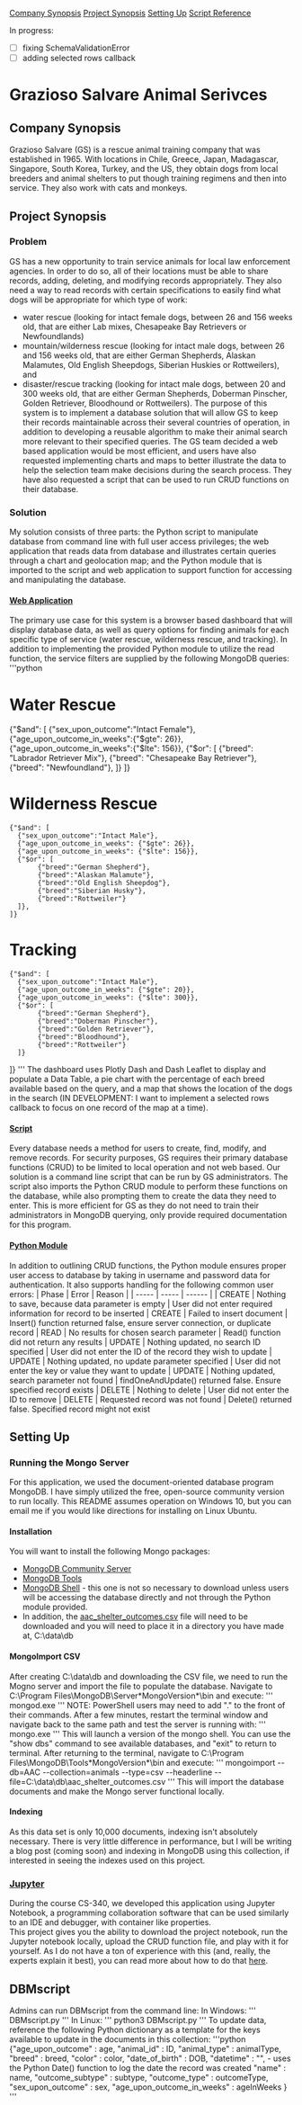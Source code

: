 [Company Synopsis](#company-synopsis)
[Project Synopsis](#project-synopsis)
[Setting Up](#setting-up)
[Script Reference](#DBMscript)

In progress:
- [ ] fixing SchemaValidationError
- [ ] adding selected rows callback

# Grazioso Salvare Animal Serivces
## Company Synopsis
Grazioso Salvare (GS) is a rescue animal training company that was established in 1965.  With locations in Chile, Greece, Japan, Madagascar, Singapore, South Korea, Turkey, and the US, they obtain dogs from local breeders and animal shelters to put though training regimens and then into service.   They also work with cats and monkeys.

## Project Synopsis
### Problem
GS has a new opportunity to train service animals for local law enforcement agencies.  In order to do so, all of their locations must be able to share records, adding, deleting, and modifying records appropriately.  They also need a way to read records with certain specifications to easily find what dogs will be appropriate for which type of work: 
* water rescue (looking for intact female dogs, between 26 and 156 weeks old, that are either Lab mixes, Chesapeake Bay Retrievers or Newfoundlands)
* mountain/wilderness rescue (looking for intact male dogs, between 26 and 156 weeks old, that are either German Shepherds, Alaskan Malamutes, Old English Sheepdogs, Siberian Huskies or Rottweilers), and
* disaster/rescue tracking (looking for intact male dogs, between 20 and 300 weeks old, that are either German Shepherds, Doberman Pinscher, Golden Retriever, Bloodhound or Rottweilers).
The purpose of this system is to implement a database solution that will allow GS to keep their records maintainable across their several countries of operation, in addition to developing a reusable algorithm to make their animal search more relevant to their specified queries.
The GS team decided a web based application would be most efficient, and users have also requested implementing charts and maps to better illustrate the data to help the selection team make decisions during the search process.  They have also requested a script that can be used to run CRUD functions on their database.

### Solution
My solution consists of three parts: the Python script to manipulate database from command line with full user access privileges; the web application that reads data from database and illustrates certain queries through a chart and geolocation map; and the Python module that is imported to the script and web application to support function for accessing and manipulating the database.
#### [Web Application](../Python/DB_Dashboard.py)
The primary use case for this system is a browser based dashboard that will display database data, as well as query options for finding animals for each specific type of service (water rescue, wilderness rescue, and tracking).  In addition to implementing the provided Python module to utilize the read function, the service filters are supplied by the following MongoDB queries:
'''python
# Water Rescue 
  {"$and": [
      {"sex_upon_outcome":"Intact Female"},
      {"age_upon_outcome_in_weeks":{"$gte": 26}},
      {"age_upon_outcome_in_weeks":{"$lte": 156}},
      {"$or": [
           {"breed": "Labrador Retriever Mix"},
           {"breed": "Chesapeake Bay Retriever"},
           {"breed": "Newfoundland"},
      ]}
  ]}
# Wilderness Rescue 
	{"$and": [
      {"sex_upon_outcome":"Intact Male"},
      {"age_upon_outcome_in_weeks": {"$gte": 26}},
      {"age_upon_outcome_in_weeks": {"$lte": 156}},
      {"$or": [
           {"breed":"German Shepherd"},
           {"breed":"Alaskan Malamute"},
           {"breed":"Old English Sheepdog"},
           {"breed":"Siberian Husky"},
           {"breed":"Rottweiler"}
      ]},
	]}
# Tracking 
	{"$and": [
      {"sex_upon_outcome":"Intact Male"},
      {"age_upon_outcome_in_weeks": {"$gte": 20}},
      {"age_upon_outcome_in_weeks": {"$lte": 300}},
      {"$or": [
           {"breed":"German Shepherd"},
           {"breed":"Doberman Pinscher"},
           {"breed":"Golden Retriever"},
           {"breed":"Bloodhound"},
           {"breed":"Rottweiler"}
      ]}
  ]}
'''
The dashboard uses Plotly Dash and Dash Leaflet to display and populate a Data Table, a pie chart with the percentage of each breed available based on the query, and a map that shows the location of the dogs in the search (IN DEVELOPMENT: I want to implement a selected rows callback to focus on one record of the map at a time).

#### [Script](../Python/DBMscript.py)
Every database needs a method for users to create, find, modify, and remove records.  For security purposes, GS requires their primary database functions (CRUD) to be limited to local operation and not web based.  Our solution is a command line script that can be run by GS administrators.  The script also imports the Python CRUD module to perform these functions on the database, while also prompting them to create the data they need to enter.  This is more efficient for GS as they do not need to train their administrators in MongoDB querying, only provide required documentation for this program.

#### [Python Module](../Python/CRUDmodule.py)
In addition to outlining CRUD functions, the Python module ensures proper user access to database by taking in username and password data for authentication.  It also supports handling for the following common user errors:
| Phase	| Error	| Reason |
| ----- | ----- | ------ |
| CREATE | Nothing to save, because data parameter is empty |	User did not enter required information for record to be inserted
| CREATE	| Failed to insert document |	Insert() function returned false, ensure server connection, or duplicate record
| READ	| No results for chosen search parameter |	Read() function did not return any results
| UPDATE	| Nothing updated, no search ID specified |	User did not enter the ID of the record they wish to update
| UPDATE	| Nothing updated, no update parameter specified |	User did not enter the key or value they want to update
| UPDATE	| Nothing updated, search parameter not found |	findOneAndUpdate() returned false.  Ensure specified record exists
| DELETE	| Nothing to delete |	User did not enter the ID to remove
| DELETE	| Requested record was not found |	Delete() returned false.  Specified record might not exist


## Setting Up
### Running the Mongo Server
For this application, we used the document-oriented database program MongoDB.  I have simply utilized the free, open-source community version to run locally.  This README assumes operation on Windows 10, but you can email me if you would like directions for installing on Linux Ubuntu.
#### Installation
You will want to install the following Mongo packages:
* [MongoDB Community Server](https://www.mongodb.com/try/download/community) 
* [MongoDB Tools](https://www.mongodb.com/try/download/tools)
* [MongoDB Shell](https://www.mongodb.com/try/download/tools) - this one is not so necessary to download unless users will be accessing the database directly and not through the Python module provided.
* In addition, the [aac_shelter_outcomes.csv](../aac_shelter_outcomes.csv) file will need to be downloaded and you will need to place it in a directory you have made at, C:\data\db

#### MongoImport CSV
After creating C:\data\db and downloading the CSV file, we need to run the Mogno server and import the file to populate the database.  Navigate to C:\Program Files\MongoDB\Server\*MongoVersion*\bin and execute:
'''
mongod.exe
'''
NOTE: PowerShell users may need to add ".\" to the front of their commands.
After a few minutes, restart the terminal window and navigate back to the same path and test the server is running with:
'''
mongo.exe
'''
This will launch a version of the mongo shell.  You can use the "show dbs" command to see available databases, and "exit" to return to terminal.  After returning to the terminal, navigate to C:\Program Files\MongoDB\Tools\*MongoVersion*\bin and execute:
'''
mongoimport --db=AAC --collection=animals --type=csv --headerline --file=C:\data\db\aac_shelter_outcomes.csv
'''
This will import the database documents and make the Mongo server functional locally.

#### Indexing
As this data set is only 10,000 documents, indexing isn't absolutely necessary.  There is very little difference in performance, but I will be writing a blog post (coming soon) and indexing in MongoDB using this collection, if interested in seeing the indexes used on this project.

### [Jupyter](../Jupyter/ProjectTwoDashboard.ipynb)
During the course CS-340, we developed this application using Jupyter Notebook, a programming collaboration software that can be used similarly to an IDE and debugger, with container like properties.  
This project gives you the ability to download the project notebook, run the Jupyter notebook locally, upload the CRUD function file, and play with it for yourself.  As I do not have a ton of experience with this (and, really, the experts explain it best), you can read more about how to do that [here](https://jupyter.readthedocs.io/en/latest/running.html).

## DBMscript
Admins can run DBMscript from the command line: 
In Windows:
'''
DBMscript.py
'''
In Linux:
'''
python3 DBMscript.py
'''
To update data, reference the following Python dictionary as a template for the keys available to update in the documents in this collection:
'''python
{"age_upon_outcome" : age,
  "animal_id" : ID,
  "animal_type" : animalType,
  "breed" : breed,
  "color" : color,
  "date_of_birth" : DOB,
  "datetime" : "", - uses the Python Date() function to log the date the record was created
  "name" : name,
  "outcome_subtype" : subtype,
  "outcome_type" : outcomeType,
  "sex_upon_outcome" : sex,
  "age_upon_outcome_in_weeks" : ageInWeeks
  }
'''
